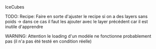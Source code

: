 IceCubes

TODO:
Recipe: Faire en sorte d'ajuster le recipe si on a des layers sans poids -> dans ce cas il faut les ajouter avec le layer précédent car il est inutile d'apprendre

WARNING: Attention le loading d'un modèle ne fonctionne probablement pas (il n'a pas été testé en condition réelle)